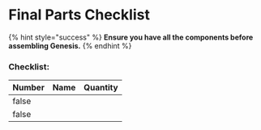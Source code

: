 # Final Parts Checklist

{% hint style="success" %}
**Ensure you have all the components before assembling Genesis.**
{% endhint %}

### Checklist:

<table><thead><tr><th data-type="checkbox">Number</th><th>Name</th><th>Quantity</th></tr></thead><tbody><tr><td>false</td><td></td><td></td></tr><tr><td>false</td><td></td><td></td></tr></tbody></table>

